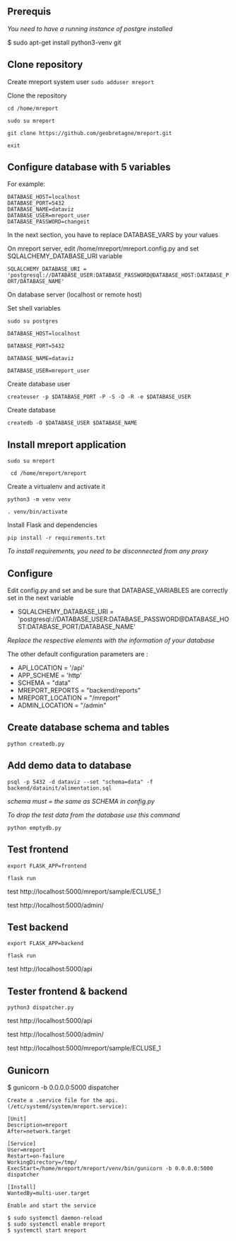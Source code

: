 Prerequis
----------

  *You need to have a running instance of postgre installed*
  
  $ sudo apt-get install python3-venv git  
 

Clone repository
----------------
  Create mreport system user
  ``sudo adduser mreport``

  Clone the repository

  ``cd /home/mreport``
  
  ``sudo su mreport``

  ``git clone https://github.com/geobretagne/mreport.git``
  
  ``exit``
  
 Configure database with 5 variables
 -----------------------------------
 
 For example:
 
 ```
 DATABASE_HOST=localhost
 DATABASE_PORT=5432
 DATABASE_NAME=dataviz
 DATABASE_USER=mreport_user
 DATABASE_PASSWORD=changeit
 ```
 
 In the next section, you have to replace DATABASE_VARS by your values
 
 On mreport server, edit /home/mreport/mreport.config.py and set SQLALCHEMY_DATABASE_URI variable
 
 ``SQLALCHEMY_DATABASE_URI = 'postgresql://DATABASE_USER:DATABASE_PASSWORD@DATABASE_HOST:DATABASE_PORT/DATABASE_NAME'``
 
  
 On database server (localhost or remote host)
 
 Set shell variables
 
 ``sudo su postgres``
 
 ``DATABASE_HOST=localhost``
 
 ``DATABASE_PORT=5432``
 
 ``DATABASE_NAME=dataviz``
 
 ``DATABASE_USER=mreport_user``
 
 Create database user
 
 ``createuser -p $DATABASE_PORT -P -S -D -R -e $DATABASE_USER``
 
 Create database
 
 ``createdb -O $DATABASE_USER $DATABASE_NAME``
 
 Install mreport application
 ---------------------------

``sudo su mreport``

`` cd /home/mreport/mreport``  

  Create a virtualenv and activate it

  ``python3 -m venv venv``

  ``. venv/bin/activate``

  Install Flask and dependencies

  ``pip install -r requirements.txt``

  *To install requirements, you need to be disconnected from any proxy*





Configure
---------

  Edit config.py and set and be sure that DATABASE_VARIABLES are correctly set in the next variable

  * SQLALCHEMY_DATABASE_URI = 'postgresql://DATABASE_USER:DATABASE_PASSWORD@DATABASE_HOST:DATABASE_PORT/DATABASE_NAME'

  *Replace the respective elements with the information of your database*

  The other default configuration parameters are : 

  * API_LOCATION = '/api'
  * APP_SCHEME = 'http'
  * SCHEMA = "data" 
  * MREPORT_REPORTS = "backend/reports"
  * MREPORT_LOCATION = "/mreport"
  * ADMIN_LOCATION = "/admin"

Create database schema and tables
------------------------------------

  ``python createdb.py``

Add demo data to database
-------------------------

  
  ``psql -p 5432 -d dataviz --set "schema=data" -f backend/datainit/alimentation.sql``

 
  *schema must = the same as SCHEMA in config.py*

  *To drop the test data from the database use this command*

  ``python emptydb.py``


Test frontend
--------------

  ``export FLASK_APP=frontend``

  ``flask run``

  test http://localhost:5000/mreport/sample/ECLUSE_1

  test http://localhost:5000/admin/


Test backend
--------------

  ``export FLASK_APP=backend``

  ``flask run``

  test http://localhost:5000/api


Tester frontend & backend
--------------------------

  ``python3 dispatcher.py``

  test http://localhost:5000/api

  test http://localhost:5000/admin/

  test http://localhost:5000/mreport/sample/ECLUSE_1


Gunicorn
--------

  $ gunicorn -b 0.0.0.0:5000 dispatcher

 ```Create a .service file for the api. (/etc/systemd/system/mreport.service):```

```
[Unit]
Description=mreport
After=network.target

[Service]
User=mreport
Restart=on-failure
WorkingDirectory=/tmp/
ExecStart=/home/mreport/mreport/venv/bin/gunicorn -b 0.0.0.0:5000 dispatcher

[Install]
WantedBy=multi-user.target
```


```Enable and start the service```

    $ sudo systemctl daemon-reload
    $ sudo systemctl enable mreport
    $ systemctl start mreport
